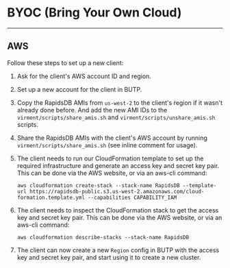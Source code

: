 # BYOC (Bring Your Own Cloud)

---

## AWS

Follow these steps to set up a new client:

1. Ask for the client's AWS account ID and region.

2. Set up a new account for the client in BUTP.

3. Copy the RapidsDB AMIs from `us-west-2` to the client's region if it wasn't already done before. And add the new AMI IDs to the `virment/scripts/share_amis.sh` and `virment/scripts/unshare_amis.sh` scripts.

4. Share the RapidsDB AMIs with the client's AWS account by running `virment/scripts/share_amis.sh` (see inline comment for usage).

5. The client needs to run our CloudFormation template to set up the required infrastructure and generate an access key and secret key pair. This can be done via the AWS website, or via an aws-cli command:

    ```shell
    aws cloudformation create-stack --stack-name RapidsDB --template-url https://rapidsdb-public.s3.us-west-2.amazonaws.com/cloud-formation.template.yml --capabilities CAPABILITY_IAM
    ```

6. The client needs to inspect the CloudFormation stack to get the access key and secret key pair. This can be done via the AWS website, or via an aws-cli command:

    ```shell
    aws cloudformation describe-stacks --stack-name RapidsDB
    ```

7. The client can now create a new `Region` config in BUTP with the access key and secret key pair, and start using it to create a new cluster.
